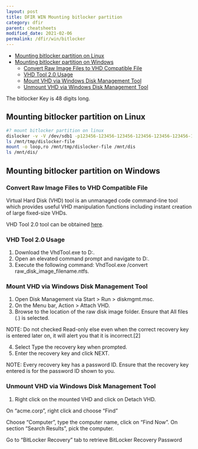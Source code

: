 ```yaml
---
layout: post
title: DFIR WIN Mounting bitlocker partition
category: dfir
parent: cheatsheets
modified_date: 2021-02-06
permalink: /dfir/win/bitlocker
---
```


<!-- vscode-markdown-toc -->
* [Mounting bitlocker partition on Linux](#MountingbitlockerpartitiononLinux)
* [Mounting bitlocker partition on Windows](#MountingbitlockerpartitiononWindows)
	* [Convert Raw Image Files to VHD Compatible File](#ConvertRawImageFilestoVHDCompatibleFile)
	* [VHD Tool 2.0 Usage](#VHDTool2.0Usage)
	* [Mount VHD via Windows Disk Management Tool](#MountVHDviaWindowsDiskManagementTool)
	* [Unmount VHD via Windows Disk Management Tool](#UnmountVHDviaWindowsDiskManagementTool)

<!-- vscode-markdown-toc-config
	numbering=false
	autoSave=true
	/vscode-markdown-toc-config -->
<!-- /vscode-markdown-toc -->

The bitlocker Key is 48 digits long.

## <a name='MountingbitlockerpartitiononLinux'></a>Mounting bitlocker partition on Linux
```sh
#? mount bitlocker partition on linux
dislocker -v -V /dev/sdb1 -p123456-123456-123456-123456-123456-123456-123456-123456 -- /mnt/tmp
ls /mnt/tmp/dislocker-file
mount -o loop,ro /mnt/tmp/dislocker-file /mnt/dis
ls /mnt/dis/

```
## <a name='MountingbitlockerpartitiononWindows'></a>Mounting bitlocker partition on Windows

### <a name='ConvertRawImageFilestoVHDCompatibleFile'></a>Convert Raw Image Files to VHD Compatible File 

Virtual Hard Disk (VHD) tool is an unmanaged code command-line tool which provides useful VHD manipulation functions including instant creation of large fixed-size VHDs.

VHD Tool 2.0 tool can be obtained [here](http://archive.msdn.microsoft.com/vhdtool/Release/ProjectReleases.aspx?ReleaseId=5344).
 
### <a name='VHDTool2.0Usage'></a>VHD Tool 2.0 Usage 

1. Download the VhdTool.exe to D:\.
2. Open an elevated command prompt and navigate to D:\.
3. Execute the following command: VhdTool.exe /convert raw_disk_image_filename.ntfs.

### <a name='MountVHDviaWindowsDiskManagementTool'></a>Mount VHD via Windows Disk Management Tool
1. Open Disk Management via Start > Run > diskmgmt.msc. 
2. On the Menu bar, Action > Attach VHD.
3. Browse to the location of the raw disk image folder. Ensure that All files (*.*) is selected.  
 
NOTE: Do not checked Read-only else even when the correct recovery key is entered later on, it will alert you that it is incorrect.[2] 

4. Select Type the recovery key when prompted.
5. Enter the recovery key and click NEXT.
 
NOTE: Every recovery key has a password ID. Ensure that the recovery key entered is for the password ID shown to you.
 
### <a name='UnmountVHDviaWindowsDiskManagementTool'></a>Unmount VHD via Windows Disk Management Tool
 
1. Right click on the mounted VHD and click on Detach VHD.

On “acme.corp”, right click and choose “Find”
     
Choose “Computer”, type the computer name, click on “Find Now”. On section “Search Results”, pick the computer.
   
Go to “BitLocker Recovery” tab to retrieve BitLocker Recovery Password   
